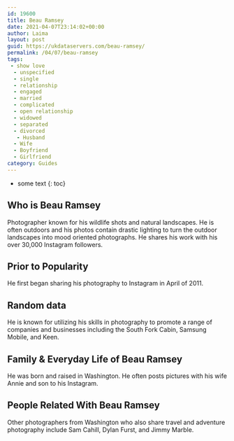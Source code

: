 ```yaml
---
id: 19600
title: Beau Ramsey
date: 2021-04-07T23:14:02+00:00
author: Laima
layout: post
guid: https://ukdataservers.com/beau-ramsey/
permalink: /04/07/beau-ramsey
tags:
 - show love
  - unspecified
  - single
  - relationship
  - engaged
  - married
  - complicated
  - open relationship
  - widowed
  - separated
  - divorced
   - Husband
  - Wife
  - Boyfriend
  - Girlfriend
category: Guides
---
```


* some text
{: toc}


## Who is Beau Ramsey
                  
                  
                  
Photographer known for his wildlife shots and natural landscapes. He is often outdoors and his photos contain drastic lighting to turn the outdoor landscapes into mood oriented photographs. He shares his work with his over 30,000 Instagram followers. 
                  
              
            
              
            
                
                
                
## Prior to Popularity
                  
                  
                  
He first began sharing his photography to Instagram in April of 2011. 
                  
              
            
              
            
                
                
                
## Random data
                  
                  
                  
He is known for utilizing his skills in photography to promote a range of companies and businesses including the South Fork Cabin, Samsung Mobile, and Keen.
                  
              
            
              
            
                
                
                
## Family & Everyday Life of Beau Ramsey
                  
                  
                  
He was born and raised in Washington. He often posts pictures with his wife Annie and son to his Instagram. 
                  
              
            
              
            
                
                
                
## People Related With Beau Ramsey
                  
                  
                  
Other photographers from Washington who also share travel and adventure photography include Sam Cahill, Dylan Furst, and Jimmy Marble. 
                  
              
            
              
            
                
              
            
              
              
            
            
              
            
          
          
          